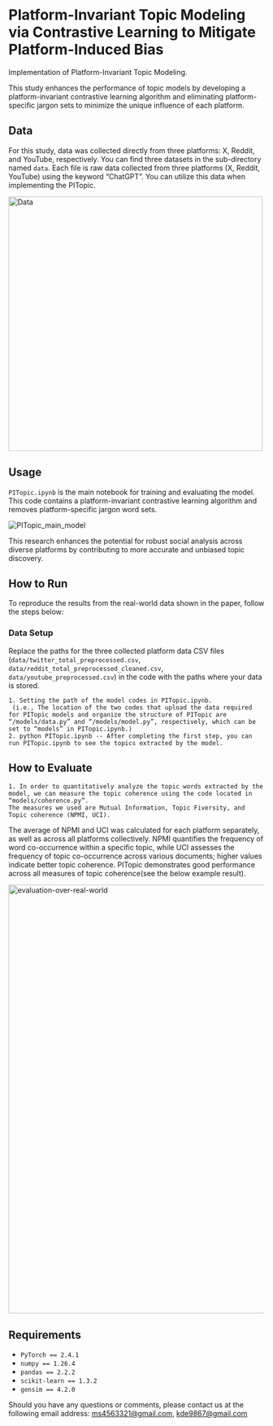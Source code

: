 # Platform-Invariant Topic Modeling via Contrastive Learning to Mitigate Platform-Induced Bias


Implementation of Platform-Invariant Topic Modeling. 

This study enhances the performance of topic models by developing a platform-invariant contrastive learning algorithm and eliminating platform-specific jargon sets to minimize the unique influence of each platform.

## Data

For this study, data was collected directly from three platforms: X, Reddit, and YouTube, respectively. You can find three datasets in the sub-directory named `data`. Each file is raw data collected from three platforms (X, Reddit, YouTube) using the keyword “ChatGPT”. You can utilize this data when implementing the PITopic.

<img src="https://github.com/user-attachments/assets/fb061bce-9e87-4193-be6e-8802719c2b91" alt="Data" width="500"/>


## Usage

`PITopic.ipynb` is the main notebook for training and evaluating the model. This code contains a platform-invariant contrastive learning algorithm and removes platform-specific jargon word sets.

![PITopic_main_model](https://github.com/user-attachments/assets/07b31cfe-39c8-40b3-8fc4-eac67844cbc0)


This research enhances the potential for robust social analysis across diverse platforms by contributing to more accurate and unbiased topic discovery.
## How to Run

To reproduce the results from the real-world data shown in the paper, follow the steps below:

### Data Setup
Replace the paths for the three collected platform data CSV files (`data/twitter_total_preprocessed.csv`, `data/reddit_total_preprocessed_cleaned.csv`, `data/youtube_preprocessed.csv`) in the code with the paths where your data is stored.

    1. Setting the path of the model codes in PITopic.ipynb.
     (i.e., The location of the two codes that upload the data required for PITopic models and organize the structure of PITopic are “/models/data.py” and “/models/model.py”, respectively, which can be set to “models” in PITopic.ipynb.)
    2. python PITopic.ipynb -- After completing the first step, you can run PITopic.ipynb to see the topics extracted by the model. 


## How to Evaluate

    1. In order to quantitatively analyze the topic words extracted by the model, we can measure the topic coherence using the code located in “models/coherence.py”. 
    The measures we used are Mutual Information, Topic Fiversity, and Topic coherence (NPMI, UCI). 

The average of NPMI and UCI was calculated for each platform separately, as well as across all platforms collectively. NPMI quantifies the frequency of word co-occurrence within a specific topic, while UCI assesses the frequency of topic co-occurrence across various documents; higher values indicate better topic coherence.
PITopic demonstrates good performance across all measures of topic coherence(see the below example result).

<img width="842" alt="evaluation-over-real-world" src="https://github.com/user-attachments/assets/14b0eb92-115b-4919-a38b-dd3c15b17191">


## Requirements

- `PyTorch == 2.4.1`
- `numpy == 1.26.4`
- `pandas == 2.2.2`
- `scikit-learn == 1.3.2`
- `gensim == 4.2.0`

Should you have any questions or comments, please contact us at the following email address: ms4563321@gmail.com, kde9867@gmail.com
